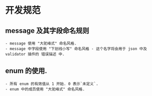 # 开发规范

## message 及其字段命名规则
```
- message 使用 "大驼峰式" 命名风格.
- message 中字段使用 "下划线小写" 命名风格 - 这个名字将会用于 json 中及 validator 插件的 错误描述 中.
```

## enum 的使用.
``` 
- 所有 enum 的有效值从 1 开始. 0 表示`未定义`.
- enum 中的成员使用 "大驼峰式" 命名风格.
```
